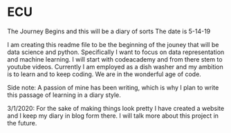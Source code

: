 # ECU
The Journey Begins and this will be a diary of sorts
The date is 5-14-19

I am creating this readme file to be the beginning of the jouney that will be data science and python. Specifically I want to 
focus on data representation and machine learning. I will start with codeacademy and from there stem to youtube videos. 
Currently I am employed as a dish washer and my ambition is to learn and to keep coding. We are in the wonderful age of code.

Side note: A passion of mine has been writing, which is why I plan to write this passage of learning in a diary style. 

3/1/2020: 
For the sake of making things look pretty I have created a website and I keep my diary in blog form there. I will talk more about this project in the future.
